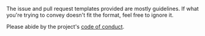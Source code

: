 The issue and pull request templates provided are mostly guidelines. If what you're trying to convey doesn't fit the format, feel free to ignore it.

Please abide by the project's [code of conduct](https://github.com/nkantar/SPI.vim/blob/master/CODE_OF_CONDUCT.md 'SPI.vim Code of Conduct').
